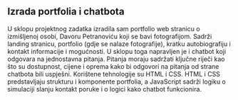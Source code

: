 ## Izrada portfolia i chatbota

U sklopu projektnog zadatka izradila sam portfolio web stranicu o izmišljenoj osobi, Davoru Petranoviću koji se bavi fotografijom. Sadrži landing stranicu, portfolio (gdje se nalaze fotografije), kratku autobiografiju i kontakt informacije i mogućnosti. U sklopu toga napravljen je i chatbot koji odgovara na jednostavna pitanja. Pitanja moraju sadržati ključne riječi kao što su dostupnost, cijene i oprema kako bi odgovori na pitanja od strane chatbota bili uspješni. Korištene tehnologije su HTML i CSS. HTML i CSS predstavljaju strukturu i komponente portfolia, a JavaScript sadrži logiku o simulaciji slanju kontakt poruke i o logici kako chatbot funkcionira.

